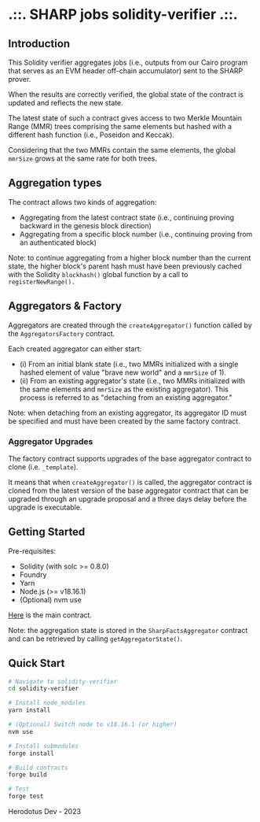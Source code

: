 # .::. SHARP jobs solidity-verifier .::.

## Introduction

This Solidity verifier aggregates jobs (i.e., outputs from our Cairo program that serves as an EVM header off-chain accumulator) sent to the SHARP prover.

When the results are correctly verified, the global state of the contract is updated and reflects the new state.

The latest state of such a contract gives access to two Merkle Mountain Range (MMR) trees comprising the same elements but hashed with a different hash function (i.e., Poseidon and Keccak).

Considering that the two MMRs contain the same elements, the global `mmrSize` grows at the same rate for both trees.

## Aggregation types

The contract allows two kinds of aggregation:

-   Aggregating from the latest contract state (i.e., continuing proving backward in the genesis block direction)
-   Aggregating from a specific block number (i.e., continuing proving from an authenticated block)

Note: to continue aggregating from a higher block number than the current state, the higher block's parent hash must have been previously cached with the Solidity `blockhash()` global function by a call to `registerNewRange().`

## Aggregators & Factory

Aggregators are created through the `createAggregator()` function called by the `AggregatorsFactory` contract.

Each created aggregator can either start:

-   (i) From an initial blank state (i.e., two MMRs initialized with a single hashed element of value "brave new world" and a `mmrSize` of 1).
-   (ii) From an existing aggregator's state (i.e., two MMRs initialized with the same elements and `mmrSize` as the existing aggregator). This process is referred to as "detaching from an existing aggregator."

Note: when detaching from an existing aggregator, its aggregator ID must be specified and must have been created by the same factory contract.

### Aggregator Upgrades

The factory contract supports upgrades of the base aggregator contract to clone (i.e. `_template`).

It means that when `createAggregator()` is called, the aggregator contract is cloned from the latest version of the base aggregator contract that can be upgraded through an upgrade proposal and a three days delay before the upgrade is executable.

## Getting Started

Pre-requisites:

-   Solidity (with solc >= 0.8.0)
-   Foundry
-   Yarn
-   Node.js (>= v18.16.1)
-   (Optional) nvm use

[Here](src/SharpFactsAggregator.sol) is the main contract.

Note: the aggregation state is stored in the `SharpFactsAggregator` contract and can be retrieved by calling `getAggregatorState()`.

## Quick Start

```sh
# Navigate to solidity-verifier
cd solidity-verifier

# Install node_modules
yarn install

# (Optional) Switch node to v18.16.1 (or higher)
nvm use

# Install submodules
forge install

# Build contracts
forge build

# Test
forge test
```

Herodotus Dev - 2023
